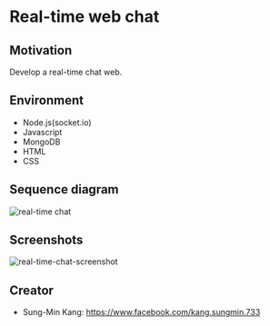 # Real-time web chat

Motivation
-------------
Develop a real-time chat web.


Environment
-------------
* Node.js(socket.io)
* Javascript
* MongoDB
* HTML
* CSS

Sequence diagram
------------
![real-time chat](https://user-images.githubusercontent.com/11826472/42732739-7598da16-8861-11e8-8304-940dac6123bb.png)

Screenshots
-------------
![real-time-chat-screenshot](https://user-images.githubusercontent.com/11826472/42732861-bfef7532-8863-11e8-9274-927a33e06c07.png)




Creator
-------------
* Sung-Min Kang: https://www.facebook.com/kang.sungmin.733
